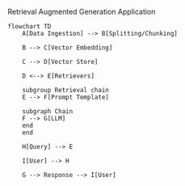 Retrieval Augmented Generation Application

```mermaid
flowchart TD
    A[Data Ingestion] --> B[Splitting/Chunking]

    B --> C[Vector Embedding]

    C --> D[Vector Store]

    D <--> E[Retrievers] 

    subgroup Retrieval chain
    E --> F[Prompt Template]

    subgraph Chain
    F --> G[LLM]
    end
    end
    
    H[Query] --> E

    I[User] --> H

    G --> Response --> I[User]
```
